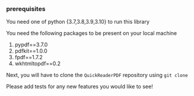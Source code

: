 ### prerequisites

You need one of python {3.7,3.8,3.9,3.10} to run this library

You need the following packages to be present on your local machine
1. pypdf==3.7.0
2. pdfkit==1.0.0
3. fpdf==1.7.2
4. wkhtmltopdf==0.2

Next, you will have to clone the `QuickReaderPDF` repository using `git clone`

Please add tests for any new features you would like to see!

